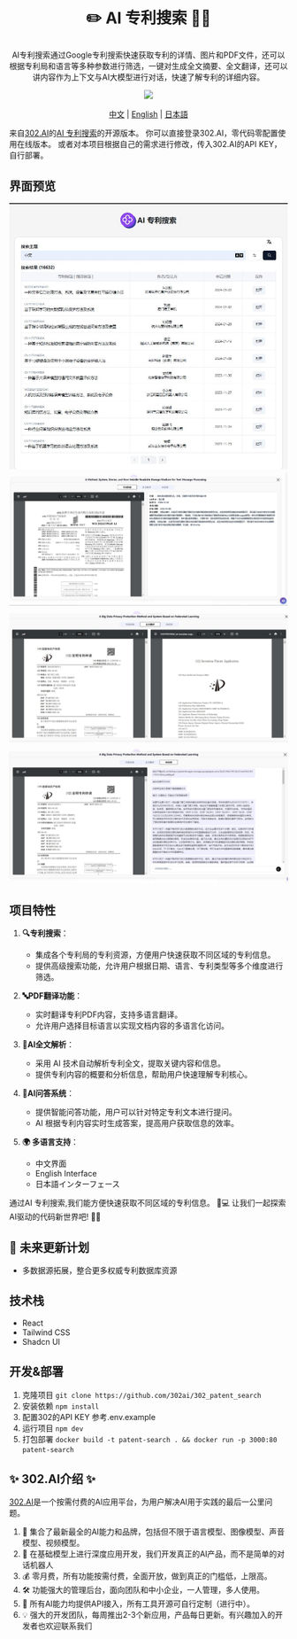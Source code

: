 # <p align="center"> ✏️ AI 专利搜索 🚀✨</p>
<p align="center">AI专利搜索通过Google专利搜索快速获取专利的详情、图片和PDF文件，还可以根据专利局和语言等多种参数进行筛选，一键对生成全文摘要、全文翻译，还可以讲内容作为上下文与AI大模型进行对话，快速了解专利的详细内容。</p>

<p align="center"><a href="https://302.ai/tools/word/" target="blank"><img src="https://file.302ai.cn/gpt/imgs/badge/21212.png" /></a></p >

<p align="center"><a href="README zh.md">中文</a> | <a href="README.md">English</a> | <a href="README_ja.md">日本語</a></p>



来自[302.AI](https://302.ai)的[AI 专利搜索](https://302.ai/tools/patent/)的开源版本。
你可以直接登录302.AI，零代码零配置使用在线版本。
或者对本项目根据自己的需求进行修改，传入302.AI的API KEY，自行部署。

## 界面预览
![界面预览](docs/preview.jpg)
![界面预览](docs/preview2.jpg)
![界面预览](docs/preview3.jpg)
![界面预览](docs/preview4.jpg)

## 项目特性
1. **🔍专利搜索**：
   - 集成各个专利局的专利资源，方便用户快速获取不同区域的专利信息。
   - 提供高级搜索功能，允许用户根据日期、语言、专利类型等多个维度进行筛选。

2. **🔤PDF翻译功能**：
   - 实时翻译专利PDF内容，支持多语言翻译。
   - 允许用户选择目标语言以实现文档内容的多语言化访问。

3. **🤖AI全文解析**：
   - 采用 AI 技术自动解析专利全文，提取关键内容和信息。
   - 提供专利内容的概要和分析信息，帮助用户快速理解专利核心。

4. **🧠AI问答系统**：
   - 提供智能问答功能，用户可以针对特定专利文本进行提问。
   - AI 根据专利内容实时生成答案，提高用户获取信息的效率。

5. **🌍 多语言支持**：
   - 中文界面
   - English Interface
   - 日本語インターフェース

通过AI 专利搜索,我们能方便快速获取不同区域的专利信息。 🎉💻 让我们一起探索AI驱动的代码新世界吧! 🌟🚀

## 🚩 未来更新计划
- 多数据源拓展，整合更多权威专利数据库资源
  
## 技术栈
- React
- Tailwind CSS
- Shadcn UI

## 开发&部署
1. 克隆项目 `git clone https://github.com/302ai/302_patent_search`
2. 安装依赖 `npm install`
3. 配置302的API KEY 参考.env.example
4. 运行项目 `npm dev`
5. 打包部署 `docker build -t patent-search . && docker run -p 3000:80 patent-search`


## ✨ 302.AI介绍 ✨
[302.AI](https://302.ai)是一个按需付费的AI应用平台，为用户解决AI用于实践的最后一公里问题。
1. 🧠 集合了最新最全的AI能力和品牌，包括但不限于语言模型、图像模型、声音模型、视频模型。
2. 🚀 在基础模型上进行深度应用开发，我们开发真正的AI产品，而不是简单的对话机器人
3. 💰 零月费，所有功能按需付费，全面开放，做到真正的门槛低，上限高。
4. 🛠 功能强大的管理后台，面向团队和中小企业，一人管理，多人使用。
5. 🔗 所有AI能力均提供API接入，所有工具开源可自行定制（进行中）。
6. 💡 强大的开发团队，每周推出2-3个新应用，产品每日更新。有兴趣加入的开发者也欢迎联系我们
